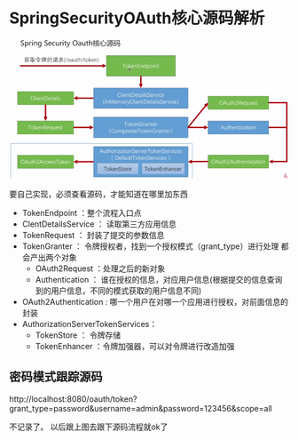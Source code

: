 # SpringSecurityOAuth核心源码解析

![](/assets/image/imooc/spring_secunity/snipaste_20180807_134611.png)

要自己实现，必须查看源码，才能知道在哪里加东西

* TokenEndpoint ：整个流程入口点
* ClentDetailsService ： 读取第三方应用信息
* TokenRequest ： 封装了提交的参数信息
* TokenGranter ： 令牌授权者，找到一个授权模式（grant_type）进行处理
  都会产出两个对象
  - OAuth2Request ：处理之后的新对象
  - Authentication ： 谁在授权的信息，对应用户信息(根据提交的信息查询到的用户信息，不同的模式获取的用户信息不同)
* OAuth2Authentication : 哪一个用户在对哪一个应用进行授权，对前面信息的封装
* AuthorizationServerTokenServices：
  - TokenStore ： 令牌存储
  - TokenEnhancer ：令牌加强器，可以对令牌进行改造加强

## 密码模式跟踪源码

http://localhost:8080/oauth/token?grant_type=password&username=admin&password=123456&scope=all


不记录了。 以后跟上图去跟下源码流程就ok了
